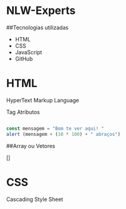 # NLW-Experts

##Tecnologias utilizadas

- HTML
- CSS
- JavaScript
- GitHub

# HTML

HyperText Markup Language

Tag
Atributos

```js

const mensagem = "Bom te ver aqui! "
alert (mensagem + (10 * 100) + " abraços")

```

##Array ou Vetores

[]

# CSS
Cascading Style Sheet